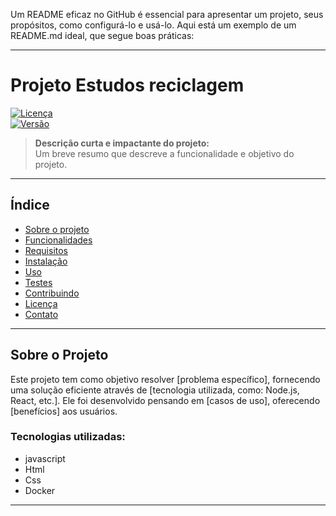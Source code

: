 Um README eficaz no GitHub é essencial para apresentar um projeto, seus propósitos, como configurá-lo e usá-lo. Aqui está um exemplo de um README.md ideal, que segue boas práticas:

---

# **Projeto Estudos reciclagem**

[![Licença](https://img.shields.io/github/license/usuario/projeto.svg)](LICENSE)  
[![Versão](https://img.shields.io/badge/vers%C3%A3o-1.0.0-brightgreen)](https://github.com/usuario/projeto/releases)

> **Descrição curta e impactante do projeto:**  
> Um breve resumo que descreve a funcionalidade e objetivo do projeto.

---

## **Índice**

- [Sobre o projeto](#sobre-o-projeto)
- [Funcionalidades](#funcionalidades)
- [Requisitos](#requisitos)
- [Instalação](#instalação)
- [Uso](#uso)
- [Testes](#testes)
- [Contribuindo](#contribuindo)
- [Licença](#licença)
- [Contato](#contato)

---

## **Sobre o Projeto**

Este projeto tem como objetivo resolver [problema específico], fornecendo uma solução eficiente através de [tecnologia utilizada, como: Node.js, React, etc.]. Ele foi desenvolvido pensando em [casos de uso], oferecendo [benefícios] aos usuários.

### **Tecnologias utilizadas:**

- javascript
- Html
- Css
- Docker

---
